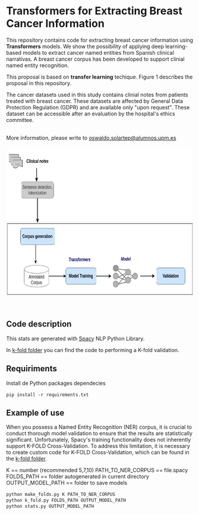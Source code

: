 # Transformers for Extracting Breast Cancer Information 

This repository contains code for extracting breast cancer information using  <strong>Transformers</strong> models. We show the possibility of applying deep learning-based models to extract cancer named entities from Spanish clinical narrativas. A breast cancer corpus has been developed to support clinial named entity recognition. <br>

This proposal is based on <strong>transfer learning</strong> techique. Figure 1 describes the proposal in this repository.

The cancer datasets used in this study contains clinial notes from patients treated with breast cancer.  These datasets are affected by General Data Protection Regulation (GDPR) and are available only "upon request". These dataset can be accessible after an evaluation by the hospital's ethics committee. <br></br>

More information, please write to oswaldo.solartep@alumnos.upm.es

<center> <img src="img/transformer-approach.png" width="500" height="400"> </center>
<br> <br>


## Code description

This stats are generated with [Spacy](https://spacy.io/) NLP Python Library.

In [k-fold folder](./k-fold/) you can find the code to performing a K-fold validation.


## Requiriments

Install de Python packages dependecies

```
pip install -r requirements.txt
```

## Example of use

When you possess a Named Entity Recognition (NER) corpus, it is crucial to conduct thorough model validation to ensure that the results are statistically significant. Unfortunately, Spacy's training functionality does not inherently support K-FOLD Cross-Validation. To address this limitation, it is necessary to create custom code for K-FOLD Cross-Validation, which can be found in the [k-fold folder](./k-fold/).

K == number (recommended 5,7,10)
PATH_TO_NER_CORPUS == file.spacy
FOLDS_PATH == folder autogenerated in current directory 
OUTPUT_MODEL_PATH == folder to save models

```
python make_folds.py K PATH_TO_NER_CORPUS
python k_fold.py FOLDS_PATH OUTPUT_MODEL_PATH
python stats.py OUTPUT_MODEL_PATH
```




